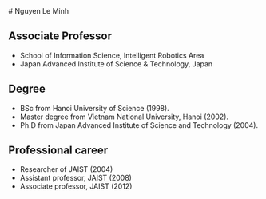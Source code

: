 <markdown>
# Nguyen Le Minh

## Associate Professor 
- School of Information Science, Intelligent Robotics Area 
- Japan Advanced Institute of Science & Technology, Japan

## Degree
- BSc from Hanoi University of Science (1998).
- Master degree from Vietnam National University, Hanoi (2002).
- Ph.D from Japan Advanced Institute of Science and Technology (2004).


## Professional career

- Researcher of JAIST (2004) 
- Assistant professor, JAIST (2008) 
- Associate professor, JAIST (2012)
</markdown>
